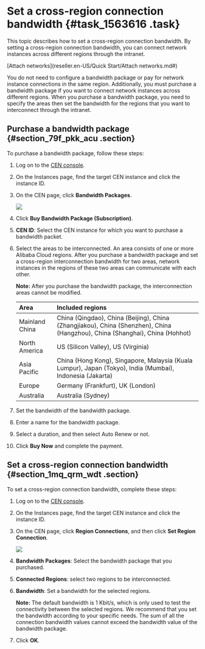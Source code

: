 # Set a cross-region connection bandwidth {#task_1563616 .task}

This topic describes how to set a cross-region connection bandwidth. By setting a cross-region connection bandwidth, you can connect network instances across different regions through the intranet.

[Attach networks](reseller.en-US/Quick Start/Attach networks.md#)

You do not need to configure a bandwidth package or pay for network instance connections in the same region. Additionally, you must purchase a bandwidth package if you want to connect network instances across different regions. When you purchase a bandwidth package, you need to specify the areas then set the bandwidth for the regions that you want to interconnect through the intranet.

## Purchase a bandwidth package {#section_79f_pkk_acu .section}

To purchase a bandwidth package, follow these steps:

1.  Log on to the [CEN console](https://partners-intl.console.aliyun.com/#/cbn).
2.  On the Instances page, find the target CEN instance and click the instance ID.
3.  On the CEN page, click **Bandwidth Packages**. 

    ![](http://static-aliyun-doc.oss-cn-hangzhou.aliyuncs.com/assets/img/1240718/156740389854489_en-US.png)

4.  Click **Buy Bandwidth Package \(Subscription\)**.
5.  **CEN ID**: Select the CEN instance for which you want to purchase a bandwidth packet.
6.  Select the areas to be interconnected. An area consists of one or more Alibaba Cloud regions. After you purchase a bandwidth package and set a cross-region interconnection bandwidth for two areas, network instances in the regions of these two areas can communicate with each other.

    **Note:** After you purchase the bandwidth package, the interconnection areas cannot be modified.

    |Area|Included regions|
    |:---|:---------------|
    |Mainland China|China \(Qingdao\), China \(Beijing\), China \(Zhangjiakou\), China \(Shenzhen\), China \(Hangzhou\), China \(Shanghai\), China \(Hohhot\)|
    |North America|US \(Silicon Valley\), US \(Virginia\)|
    |Asia Pacific|China \(Hong Kong\), Singapore, Malaysia \(Kuala Lumpur\), Japan \(Tokyo\), India \(Mumbai\), Indonesia \(Jakarta\)|
    |Europe|Germany \(Frankfurt\), UK \(London\)|
    |Australia|Australia \(Sydney\)|

7.  Set the bandwidth of the bandwidth package.
8.  Enter a name for the bandwidth package.
9.   Select a duration, and then select Auto Renew or not.
10. Click **Buy Now** and complete the payment.

## Set a cross-region connection bandwidth {#section_1mq_qrm_wdt .section}

To set a cross-region connection bandwidth, complete these steps:

1.  Log on to the [CEN console](https://partners-intl.console.aliyun.com/#/cbn).
2.  On the Instances page, find the target CEN instance and click the instance ID.
3.  On the CEN page, click **Region Connections**, and then click **Set Region Connection**. 

    ![](http://static-aliyun-doc.oss-cn-hangzhou.aliyuncs.com/assets/img/1240718/156740389954523_en-US.png)

4.  **Bandwidth Packages**: Select the bandwidth package that you purchased.
5.  **Connected Regions**: select two regions to be interconnected.
6.  **Bandwidth**: Set a bandwidth for the selected regions. 

    **Note:** The default bandwidth is 1 Kbit/s, which is only used to test the connectivity between the selected regions. We recommend that you set the bandwidth according to your specific needs. The sum of all the connection bandwidth values cannot exceed the bandwidth value of the bandwidth package.

7.  Click **OK**.

